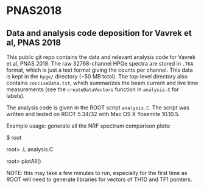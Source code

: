 # PNAS2018
## Data and analysis code deposition for Vavrek et al, PNAS 2018

This public git repo contains the data and relevant analysis code for Vavrek et al, PNAS 2018. The raw 32768-channel HPGe spectra are stored in `.TKA` format, which is just a text format giving the counts per channel. This data is kept in the `hpge/` directory (~50 MB total). The top-level directory also contains `conciseData.txt`, which summarizes the beam current and live time measurements (see the `createDataVectors` function in `analysis.C` for labels).

The analysis code is given in the ROOT script `analysis.C`. The script was written and tested on ROOT 5.34/32 with Mac OS X Yosemite 10.10.5.

Example usage: generate all the NRF spectrum comparison plots:

$ root

root> .L analysis.C

root> plotAll()

NOTE: this may take a few minutes to run, especially for the first time as ROOT will need to generate libraries for vectors of TH1D and TF1 pointers.

